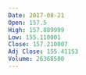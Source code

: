 ```yaml
---
Date: 2017-08-21
Open: 157.5
High: 157.889999
Low: 155.110001
Close: 157.210007
Adj Close: 155.41153
Volume: 26368500
---
```

